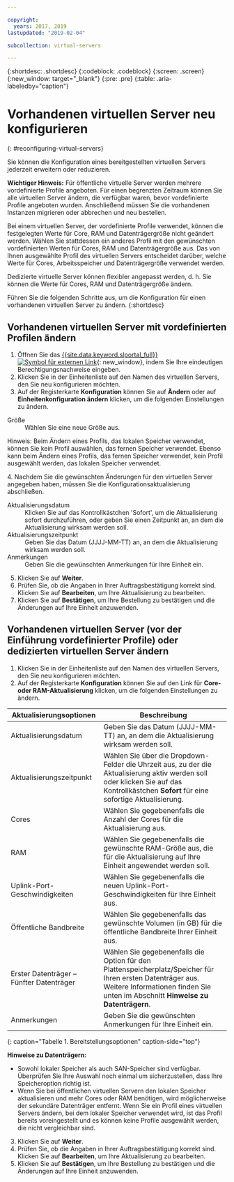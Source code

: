```yaml
---

copyright:
  years: 2017, 2019
lastupdated: "2019-02-04"

subcollection: virtual-servers

---
```


{:shortdesc: .shortdesc}
{:codeblock: .codeblock}
{:screen: .screen}
{:new_window: target="_blank"}
{:pre: .pre}
{:table: .aria-labeledby="caption"}


# Vorhandenen virtuellen Server neu konfigurieren
{: #reconfiguring-virtual-servers}

Sie können die Konfiguration eines bereitgestellten virtuellen Servers jederzeit erweitern oder reduzieren.  

**Wichtiger Hinweis:** Für öffentliche virtuelle Server werden mehrere vordefinierte Profile angeboten. Für einen begrenzten Zeitraum können Sie alle virtuellen Server ändern, die verfügbar waren, bevor vordefinierte Profile angeboten wurden. Anschließend müssen Sie die vorhandenen Instanzen migrieren oder abbrechen und neu bestellen.

Bei einem virtuellen Server, der vordefinierte Profile verwendet, können die festgelegten Werte für Core, RAM und Datenträgergröße nicht geändert werden. Wählen Sie stattdessen ein anderes Profil mit den gewünschten vordefinierten Werten für Cores, RAM und Datenträgergröße aus. Das von Ihnen ausgewählte Profil des virtuellen Servers entscheidet darüber, welche Werte für Cores, Arbeitsspeicher und Datenträgergröße verwendet werden.  

Dedizierte virtuelle Server können flexibler angepasst werden, d. h. Sie können die Werte für Cores, RAM und Datenträgergröße ändern.

Führen Sie die folgenden Schritte aus, um die Konfiguration für einen vorhandenen virtuellen Server zu ändern.
{:shortdesc}

## Vorhandenen virtuellen Server mit vordefinierten Profilen ändern
1. Öffnen Sie das [{{site.data.keyword.slportal_full}} ![Symbol für externen Link](../icons/launch-glyph.svg "Symbol für externen Link")](https://control.softlayer.com/){: new_window}, indem Sie Ihre eindeutigen Berechtigungsnachweise eingeben.
2. Klicken Sie in der Einheitenliste auf den Namen des virtuellen Servers, den Sie neu konfigurieren möchten.
3. Auf der Registerkarte **Konfiguration** können Sie auf **Ändern** oder auf **Einheitenkonfiguration ändern** klicken, um die folgenden Einstellungen zu ändern.
  <dl>
  <dt>Größe</dt>
  <dd>Wählen Sie eine neue Größe aus.</dd>
  <p><note>Hinweis: Beim Ändern eines Profils, das lokalen Speicher verwendet, können Sie kein Profil auswählen, das fernen Speicher verwendet. Ebenso kann beim Ändern eines Profils, das fernen Speicher verwendet, kein Profil ausgewählt werden, das lokalen Speicher verwendet.
  </note></p>
  </dl>
4. Nachdem Sie die gewünschten Änderungen für den virtuellen Server angegeben haben, müssen Sie die Konfigurationsaktualisierung abschließen.
  <dl>

  <dt>Aktualisierungsdatum</dt>
  <dd>Klicken Sie auf das Kontrollkästchen 'Sofort', um die Aktualisierung sofort durchzuführen, oder geben Sie einen Zeitpunkt an, an dem die Aktualisierung wirksam werden soll.</dd>

  <dt>Aktualisierungszeitpunkt</dt>
  <dd>Geben Sie das Datum (JJJJ-MM-TT) an, an dem die Aktualisierung wirksam werden soll.</dd>

  <dt>Anmerkungen</dt>
  <dd>Geben Sie die gewünschten Anmerkungen für Ihre Einheit ein. </dd>
  </dl>

5. Klicken Sie auf **Weiter**.
6. Prüfen Sie, ob die Angaben in Ihrer Auftragsbestätigung korrekt sind.  Klicken Sie auf **Bearbeiten**, um Ihre Aktualisierung zu bearbeiten.
7. Klicken Sie auf **Bestätigen**, um Ihre Bestellung zu bestätigen und die Änderungen auf Ihre Einheit anzuwenden.

## Vorhandenen virtuellen Server (vor der Einführung vordefinierter Profile) oder dedizierten virtuellen Server ändern
1. Klicken Sie in der Einheitenliste auf den Namen des virtuellen Servers, den Sie neu konfigurieren möchten.
2. Auf der Registerkarte **Konfiguration** können Sie auf den Link für **Core- oder RAM-Aktualisierung** klicken, um die folgenden Einstellungen zu ändern.

|   Aktualisierungsoptionen       |  Beschreibung                                                                                                |
| ----------------------- | ----------------------------------------------------------------------------------------------------------- |
| Aktualisierungsdatum            | Geben Sie das Datum (JJJJ-MM-TT) an, an dem die Aktualisierung wirksam werden soll.                                                |
| Aktualisierungszeitpunkt            | Wählen Sie über die Dropdown-Felder die Uhrzeit aus, zu der die Aktualisierung aktiv werden soll oder klicken Sie auf das Kontrollkästchen **Sofort** für eine sofortige Aktualisierung.                                                                                        |
| Cores                   | Wählen Sie gegebenenfalls die Anzahl der Cores für die Aktualisierung aus. |
| RAM                     | Wählen Sie gegebenenfalls die gewünschte RAM-Größe aus, die für die Aktualisierung auf Ihre Einheit angewendet werden soll.   |
| Uplink-Port-Geschwindigkeiten      | Wählen Sie gegebenenfalls die neuen Uplink-Port-Geschwindigkeiten für Ihre Einheit aus. |
| Öffentliche Bandbreite        | Wählen Sie gegebenenfalls das gewünschte Volumen (in GB) für die öffentliche Bandbreite Ihrer Einheit aus.   |
| Erster Datenträger – Fünfter Datenträger | Wählen Sie gegebenenfalls die Option für den Plattenspeicherplatz/Speicher für Ihren ersten Datenträger aus. Weitere Informationen finden Sie unten im Abschnitt **Hinweise zu Datenträgern**.                                                                                                                               |
| Anmerkungen                   | Geben Sie die gewünschten Anmerkungen für Ihre Einheit ein.                                                                 |
{: caption="Tabelle 1. Bereitstellungsoptionen" caption-side="top"}   

  **Hinweise zu Datenträgern:**
  * Sowohl lokaler Speicher als auch SAN-Speicher sind verfügbar.  Überprüfen Sie Ihre Auswahl noch einmal um sicherzustellen, dass Ihre Speicheroption richtig ist.
  * Wenn Sie bei öffentlichen virtuellen Servern den lokalen Speicher aktualisieren und mehr Cores oder RAM benötigen, wird möglicherweise der sekundäre Datenträger entfernt. Wenn Sie ein Profil eines virtuellen Servers ändern, bei dem lokaler Speicher verwendet wird, ist das Profil bereits voreingestellt und es können keine Profile ausgewählt werden, die nicht vergleichbar sind.
3. Klicken Sie auf **Weiter**.
4. Prüfen Sie, ob die Angaben in Ihrer Auftragsbestätigung korrekt sind.  Klicken Sie auf **Bearbeiten**, um Ihre Aktualisierung zu bearbeiten.
5. Klicken Sie auf **Bestätigen**, um Ihre Bestellung zu bestätigen und die Änderungen auf Ihre Einheit anzuwenden.
